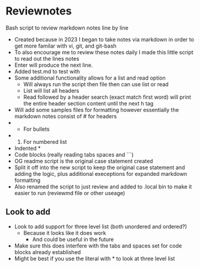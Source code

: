 # Reviewnotes

Bash script to review markdown notes line by line 

* Created because in 2023 I began to take notes via markdown in order to get more familar with vi, git, and git-bash
* To also encourage me to review these notes daily I made this little script to read out the lines notes 
* Enter will produce the next line.
* Added test.md to test with
* Some additional functionality allows for a list and read option
    * Will always run the script then file then can use list or read
    * List will list all headers
    * Read followed by a header search (exact match first word) will print the entire header section content until the next h tag 
* Will add some samples files for formatting however essentially the markdown notes consist of # for headers
* * For bullets 
* 1. For numbered list 
* Indented *
* Code blocks (really reading tabs spaces and \`\`\`)
* OG readme script is the original case statement created 
* Split it off into the new script to keep the original case statement and adding the logic, plus additional execeptions for expanded markdown formatting
* Also renamed the script to just review and added to .local bin to make it easier to run (reviewmd file or other useage)

## Look to add 

* Look to add support for three level list (both unordered and ordered?)
    * Because it looks like it does work
        * And could be useful in the future 
* Make sure this does interfere with the tabs and spaces set for code blocks already established 
* Might be best if you use the literal with * to look at three level list 
